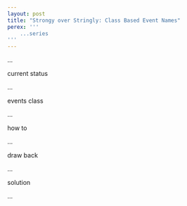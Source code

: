 ```yaml
---
layout: post
title: "Strongy over Stringly: Class Based Event Names"
perex: '''
    ...series
'''
---
```


...

current status

...

<x>events class

...
 
how to

...

draw back

...

solution

...